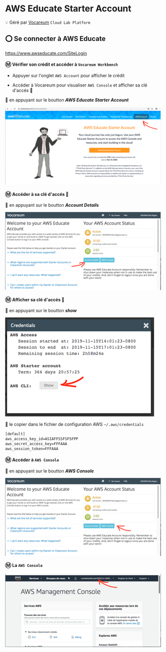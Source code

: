 # AWS Educate Starter Account 

:bulb: Géré par [Vocareum](https://www.vocareum.com/) `Cloud Lab Platform`

## :o: Se connecter à AWS Educate


https://www.awseducate.com/SiteLogin

#### :m: Vérifier son crédit et accéder à `Vocareum Workbench`

* Appuyer sur l'onglet `AWS Account` pour afficher le crédit

* Accéder à Vocareum pour visualiser `AWS Console` et afficher sa clé d'accés :key:

:pushpin: en appuyant sur le boutton ***AWS Educate Starter Account***

![image](images/AWSAccount.png)

#### :m: Accéder à sa clé d'accés :key:

:pushpin: en appuyant sur le boutton ***Account Details***

![image](images/VocareumConsoleDET.png)

#### :m: Afficher sa clé d'accés :key:

:pushpin: en appuyant sur le boutton ***show***

![image](images/Credentials.png)


:pushpin: le copier dans le fichier de configuration AWS `~/.aws/credentials`

```
[default]
aws_access_key_id=ASIAFFSSFSFSFPP
aws_secret_access_key=FFFAAA
aws_session_token=FFFAAA
```

#### :m: Accéder à `AWS Console`

:pushpin: en appuyant sur le boutton ***AWS Console***

![image](images/VocareumConsoleAWS.png)

#### :m: La `AWS Console` 

![image](images/VocareumAWSConsole.png)
